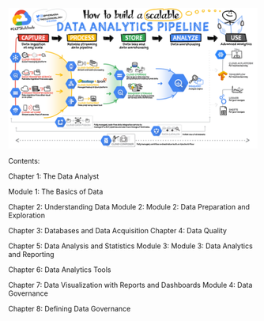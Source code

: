 ![Data Analysis](analytics.png)


Contents:

Chapter 1: The Data Analyst

Module 1: The Basics of Data

Chapter 2: Understanding Data Module 2: Module 2: Data Preparation and Exploration

Chapter 3: Databases and Data Acquisition Chapter 4: Data Quality

Chapter 5: Data Analysis and Statistics Module 3: Module 3: Data Analytics and Reporting

Chapter 6: Data Analytics Tools

Chapter 7: Data Visualization with Reports and Dashboards Module 4: Data Governance

Chapter 8: Defining Data Governance
